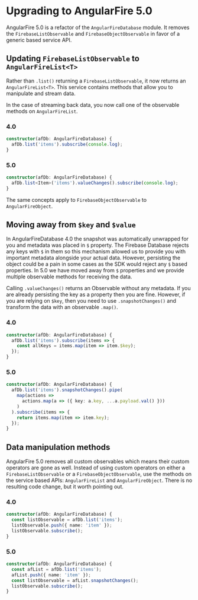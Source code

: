 # Upgrading to AngularFire 5.0

AngularFire 5.0 is a refactor of the `AngularFireDatabase` module. It removes the `FirebaseListObservable` and `FirebaseObjectObservable` in favor of a generic based service API.

## Updating `FirebaseListObservable` to `AngularFireList<T>`

Rather than `.list()` returning a `FirebaseListObservable`, it now returns an `AngularFireList<T>`. This service contains methods that allow you to manipulate and stream data.

In the case of streaming back data, you now call one of the observable methods on `AngularFireList`.

### 4.0

```ts
constructor(afDb: AngularFireDatabase) {
  afDb.list('items').subscribe(console.log);
}
```

### 5.0

```ts
constructor(afDb: AngularFireDatabase) {
  afDb.list<Item>('items').valueChanges().subscribe(console.log);
}
```

The same concepts apply to `FirebaseObjectObservable` to `AngularFireObject`.

## Moving away from `$key` and `$value`

In AngularFireDatabase 4.0 the snapshot was automatically unwrapped for you and metadata was placed in `$` property. The Firebase Database rejects any keys with `$` in them so this mechanism allowed us to provide you with important metadata alongside your actual data. However, persisting the object could be a pain in some cases as the SDK would reject any `$` based properties. In 5.0 we have moved away from `$` properties and we provide multiple observable methods for receiving the data.

Calling `.valueChanges()` returns an Observable without any metadata. If you are already persisting the key as a property then you are fine. However, if you are relying on `$key`, then you need to use `.snapshotChanges()` and transform the data with an observable `.map()`.

### 4.0

```ts
constructor(afDb: AngularFireDatabase) {
  afDb.list('items').subscribe(items => { 
    const allKeys = items.map(item => item.$key);
  });
}
```

### 5.0

```ts
constructor(afDb: AngularFireDatabase) {
  afDb.list('items').snapshotChanges().pipe(
    map(actions => 
      actions.map(a => ({ key: a.key, ...a.payload.val() }))
    )
  ).subscribe(items => {
    return items.map(item => item.key);
  });
}
```

## Data manipulation methods

AngularFire 5.0 removes all custom observables which means their custom operators are gone as well. Instead of using custom operators on either a `FirebaseListObservable` or a `FirebaseObjectObservable`, use the methods on the service based APIs: `AngularFireList` and `AngularFireObject`. There is no resulting code change, but it worth pointing out.

### 4.0

```ts
constructor(afDb: AngularFireDatabase) {
  const listObservable = afDb.list('items');
  listObservable.push({ name: 'item' });
  listObservable.subscribe();
}
```

### 5.0

```ts
constructor(afDb: AngularFireDatabase) {
  const afList = afDb.list('items');
  afList.push({ name: 'item' });
  const listObservable = afList.snapshotChanges();
  listObservable.subscribe();
}
```
